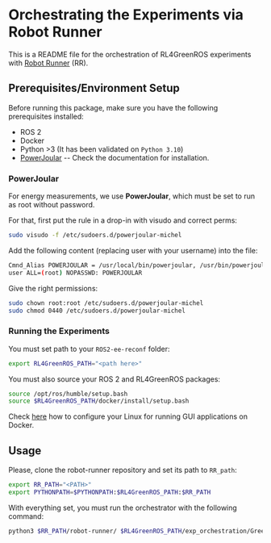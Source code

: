# Orchestrating the Experiments via Robot Runner

This is a README file for the orchestration of RL4GreenROS experiments with [Robot Runner](https://github.com/IntelAgir-Research-Group/robot-runner/tree/distributed-rr) (RR). 

## Prerequisites/Environment Setup

Before running this package, make sure you have the following prerequisites installed:

- ROS 2
- Docker
- Python >3 (It has been validated on `Python 3.10`)
- [PowerJoular](https://github.com/joular/powerjoular) -- Check the documentation for installation.


### PowerJoular

For energy measurements, we use **PowerJoular**, which must be set to run as root without password.

For that, first put the rule in a drop-in with visudo and correct perms:

```bash
sudo visudo -f /etc/sudoers.d/powerjoular-michel
```

Add the following content (replacing user with your username) into the file:

```bash
Cmnd_Alias POWERJOULAR = /usr/local/bin/powerjoular, /usr/bin/powerjoular, /usr/bin/mv
user ALL=(root) NOPASSWD: POWERJOULAR
```

Give the right permissions:

```bash
sudo chown root:root /etc/sudoers.d/powerjoular-michel
sudo chmod 0440 /etc/sudoers.d/powerjoular-michel
```

### Running the Experiments

You must set path to your `ROS2-ee-reconf` folder:

```bash
export RL4GreenROS_PATH="<path here>"
```

You must also source your ROS 2 and RL4GreenROS packages:

```bash
source /opt/ros/humble/setup.bash
source $RL4GreenROS_PATH/docker/install/setup.bash
```

Check [here](../../#running-gui-from-docker) how to configure your Linux for running GUI applications on Docker.

## Usage

Please, clone the robot-runner repository and set its path to `RR_path`:

```bash
export RR_PATH="<PATH>"
export PYTHONPATH=$PYTHONPATH:$RL4GreenROS_PATH:$RR_PATH
```

With everything set, you must run the orchestrator with the following command:

```bash
python3 $RR_PATH/robot-runner/ $RL4GreenROS_PATH/exp_orchestration/GreenROS-RR-reconf.py
```